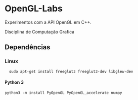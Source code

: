 # OpenGL-Labs
Experimentos com a  API OpenGL  em C++.

Disciplina de Computação Grafica


## Dependências

### Linux 
```
  sudo apt-get install freeglut3 freeglut3-dev libglew-dev
```
#### Python 3
```
python3 -m install PyOpenGL PyOpenGL_accelerate numpy
```
